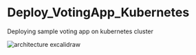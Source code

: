 # Deploy_VotingApp_Kubernetes
Deploying sample voting app on kubernetes cluster

![architecture excalidraw](https://github.com/Ajithkumar10/Deploy_VotingApp_Kubernetes/assets/8057634/8b53b9cc-a16e-421e-95cb-3d89ddb01fc7)


